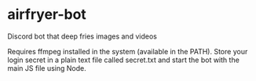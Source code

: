 # airfryer-bot
Discord bot that deep fries images and videos

Requires ffmpeg installed in the system (available in the PATH).
Store your login secret in a plain text file called secret.txt and start the bot with the main JS file using Node.